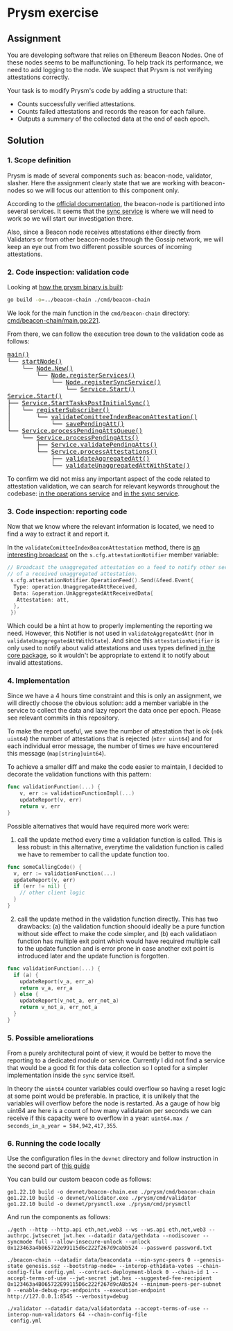 # Prysm exercise

## Assignment

You are developing software that relies on Ethereum Beacon Nodes. One of these nodes
seems to be malfunctioning. To help track its performance, we need to add logging to the
node. We suspect that Prysm is not verifying attestations correctly.

Your task is to modify Prysm's code by adding a structure that:

- Counts successfully verified attestations.
- Counts failed attestations and records the reason for each failure.
- Outputs a summary of the collected data at the end of each epoch.

## Solution

### 1. Scope definition

Prysm is made of several components such as: beacon-node, validator, slasher. Here the assignment clearly state that we
are working with beacon-nodes so we will focus our attention to this component only.

According to the [official documentation](https://docs.prylabs.network/docs/how-prysm-works/beacon-node), the beacon-node is partitioned into several services. It seems that the [sync service](https://docs.prylabs.network/docs/how-prysm-works/beacon-node#sync-service) is where we will need to work so we will start our investigation there.

Also, since a Beacon node receives attestations either directly from Validators or from other beacon-nodes through the Gossip network, we will keep an eye out from two different possible sources of incoming attestations.

### 2. Code inspection: validation code

Looking at [how the prysm binary is built](https://docs.prylabs.network/docs/advanced/proof-of-stake-devnet):

```bash
go build -o=../beacon-chain ./cmd/beacon-chain
```

We look for the main function in the `cmd/beacon-chain` directory: [cmd/beacon-chain/main.go:221](https://github.com/prysmaticlabs/prysm/blob/96b31a9f64a8f8b3909b11171ce3c2dab877cfc7/cmd/beacon-chain/main.go#L221).

From there, we can follow the execution tree down to the validation code as follows:

<pre>
<a href="https://github.com/prysmaticlabs/prysm/blob/96b31a9f64a8f8b3909b11171ce3c2dab877cfc7/cmd/beacon-chain/main.go#L221">main()</a>
└── <a href="https://github.com/prysmaticlabs/prysm/blob/96b31a9f64a8f8b3909b11171ce3c2dab877cfc7/cmd/beacon-chain/main.go#L256">startNode()</a>
    └── <a href="https://github.com/prysmaticlabs/prysm/blob/develop/beacon-chain/node/node.go#L127">Node.New()</a>
        └── <a href="https://github.com/prysmaticlabs/prysm/blob/develop/beacon-chain/node/node.go#L301">Node.registerServices()</a>
            └── <a href="https://github.com/prysmaticlabs/prysm/blob/develop/beacon-chain/node/node.go#L794">Node.registerSyncService()</a>
                └── <a href="https://github.com/prysmaticlabs/prysm/blob/develop/beacon-chain/sync/service.go#L222">Service.Start()</a>
<a href="https://github.com/prysmaticlabs/prysm/blob/develop/beacon-chain/sync/service.go#L222">Service.Start()</a>
├── <a href="https://github.com/prysmaticlabs/prysm/blob/develop/beacon-chain/sync/service.go#L329">Service.StartTasksPostInitialSync()</a>
│   └── <a href="https://github.com/prysmaticlabs/prysm/blob/develop/beacon-chain/sync/subscriber.go#L81">registerSubscriber()</a>
│       └── <a href="https://github.com/prysmaticlabs/prysm/blob/develop/beacon-chain/sync/validate_beacon_attestation.go#L38"><b></b>validateComitteeIndexBeaconAttestation()</b></a>
│           └── <a href="https://github.com/prysmaticlabs/prysm/blob/develop/beacon-chain/sync/validate_beacon_attestation.go#L128">savePendingAtt()</a>
└── <a href="https://github.com/prysmaticlabs/prysm/blob/develop/beacon-chain/sync/pending_attestations_queue.go#L29">Service.processPendingAttsQueue()</a>
    └── <a href="https://github.com/prysmaticlabs/prysm/blob/develop/beacon-chain/sync/pending_attestations_queue.go#L45">Service.processPendingAtts()</a>
        ├── <a href="https://github.com/prysmaticlabs/prysm/blob/develop/beacon-chain/sync/pending_attestations_queue.go#L245">Service.validatePendingAtts()</a>
        └── <a href="https://github.com/prysmaticlabs/prysm/blob/develop/beacon-chain/sync/pending_attestations_queue.go#L92">Service.processAttestations()</a>
            ├── <a href="https://github.com/prysmaticlabs/prysm/blob/develop/beacon-chain/sync/validate_aggregate_proof.go#L155"><b></b>validateAggregatedAtt()</b></a>
            └── <a href="https://github.com/prysmaticlabs/prysm/blob/develop/beacon-chain/sync/validate_beacon_attestation.go#L254"><b></b>validateUnaggregatedAttWithState()</b></a>
</pre>

To confirm we did not miss any important aspect of the code related to attestation validation, we can search for relevant keywords throughout the codebase: [in the operations service](https://github.com/search?q=repo%3Aprysmaticlabs%2Fprysm+path%3Abeacon-chain%2Foperations+%22validate%22&type=code) and [in the sync service](https://github.com/search?q=repo%3Aprysmaticlabs%2Fprysm+path%3Abeacon-chain%2Fsync+%22validate%22&type=code).

### 3. Code inspection: reporting code

Now that we know where the relevant information is located, we need to find a way to extract it and report it.

In the `validateComitteeIndexBeaconAttestation` method, there is [an interesting broadcast](https://github.com/prysmaticlabs/prysm/blob/develop/beacon-chain/sync/validate_beacon_attestation.go#L76) on the `s.cfg.attestationNotifier` member variable:

```go
// Broadcast the unaggregated attestation on a feed to notify other services in the beacon node
// of a received unaggregated attestation.
 s.cfg.attestationNotifier.OperationFeed().Send(&feed.Event{
  Type: operation.UnaggregatedAttReceived,
  Data: &operation.UnAggregatedAttReceivedData{
   Attestation: att,
  },
 })
```

Which could be a hint at how to properly implementing the reporting we need. However, this Notifier is not used in `validateAggregatedAtt` (nor in `validateUnaggregatedAttWithState`). And since this `attestationNotifier` is only used to notify about valid attestations and uses types defined [in the core package](https://github.com/prysmaticlabs/prysm/blob/develop/beacon-chain/core/feed/operation/events.go#L9), so it wouldn't be appropriate to extend it to notify about invalid attestations.

### 4. Implementation

Since we have a 4 hours time constraint and this is only an assignment, we will directly choose the obvious solution: add a member variable in the service to collect the data and lazy report the data once per epoch. Please see relevant commits in this repository.

To make the report useful, we save the number of attestation that is ok (`nOk uint64`) the number of attestations that is rejected (`nErr uint64`) and for each individual error message, the number of times we have encountered this message (`map[string]uint64`).

To achieve a smaller diff and make the code easier to maintain, I decided to decorate the validation functions with this pattern:

```go
func validationFunction(...) {
    v, err := validationFunctionImpl(...)
    updateReport(v, err)
    return v, err
}
```

Possible alternatives that would have required more work were:

1. call the update method every time a validation function is called. This is less robust: in this alternative, everytime the validation function is called we have to remember to call the update function too.

```go
func someCallingCode() {
  v, err := validationFunction(...)
  updateReport(v, err)
  if (err != nil) {
    // other client logic
  }
}
```

2. call the update method in the validation function directly. This has two drawbacks: (a) the validation function shoould ideally be a pure function without side effect to make the code simpler, and (b) each validatiaon function has multiple exit point which would have required multiple call to the update function and is error prone in case another exit point is introduced later and the update function is forgotten.

```go
func validationFunction(...) {
  if (a) {
    updateReport(v_a, err_a)
    return v_a, err_a
  } else {
    updateReport(v_not_a, err_not_a)
    return v_not_a, err_not_a
  }
}
```

### 5. Possible ameliorations

From a purely architectural point of view, it would be better to move the reporting to a dedicated module or service. Currently I did not find a service that would be a good fit for this data collection so I opted for a simpler implementation inside the `sync` service itself.

In theory the `uint64` counter variables could overflow so having a reset logic at some point would be preferable. In practice, it is unlikely that the variables will overflow before the node is restarted. As a gauge of how big uint64 are here is a count of how many validataion per seconds we can receive if this capacity were to overflow in a year: `uint64.max / seconds_in_a_year = 584,942,417,355`.

### 6. Running the code locally

Use the configuration files in the `devnet` directory and follow instruction in the second part of [this guide](https://docs.prylabs.network/docs/advanced/proof-of-stake-devnet)

You can build our custom beacon code as follows:

```shell
go1.22.10 build -o devnet/beacon-chain.exe ./prysm/cmd/beacon-chain
go1.22.10 build -o devnet/validator.exe ./prysm/cmd/validator
go1.22.10 build -o devnet/prysmctl.exe ./prysm/cmd/prysmctl
```

And run the components as follows:

```shell
./geth --http --http.api eth,net,web3 --ws --ws.api eth,net,web3 --authrpc.jwtsecret jwt.hex --datadir data/gethdata --nodiscover --syncmode full --allow-insecure-unlock --unlock 0x123463a4b065722e99115d6c222f267d9cabb524 --password password.txt

./beacon-chain --datadir data/beacondata --min-sync-peers 0 --genesis-state genesis.ssz --bootstrap-node= --interop-eth1data-votes --chain-config-file config.yml --contract-deployment-block 0 --chain-id 1 --accept-terms-of-use --jwt-secret jwt.hex --suggested-fee-recipient 0x123463a4B065722E99115D6c222f267d9cABb524 --minimum-peers-per-subnet 0 --enable-debug-rpc-endpoints --execution-endpoint http://127.0.0.1:8545 --verbosity=debug

./validator --datadir data/validatordata --accept-terms-of-use --interop-num-validators 64 --chain-config-file
 config.yml
```
